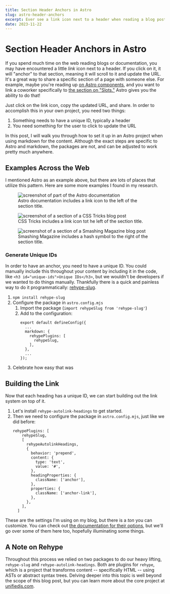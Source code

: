 ```yaml
---
title: Section Header Anchors in Astro
slug: astro-header-anchors
excerpt: Ever see a link icon next to a header when reading a blog post or piece of documentation? It's a great trick that lets you quickly share a specific section with other people. Let's see how easy it is to get started with this pattern in Astro.
date: 2023-11-22
---
```


# Section Header Anchors in Astro

If you spend much time on the web reading blogs or documentation, you may have encountered a little *link* icon next to a header. If you click on it, it will "anchor" to that section, meaning it will scroll to it and update the URL. It's a great way to share a specific section of a page with someone else. For example, maybe you're reading up [on Astro components](https://docs.astro.build/en/core-concepts/astro-components), and you want to link a coworker specifically to [the section on "Slots."](https://docs.astro.build/en/core-concepts/astro-components/#slots) Astro gives you the ability to do that! 

Just click on the link icon, copy the updated URL, and share. In order to accomplish this in your own project, you need two things:

1. Something needs to have a unique ID, typically a header
2. You need something for the user to click to update the URL

In this post, I will walk you through how to set it up in an Astro project when using markdown for the content. Although the exact steps are specific to Astro and markdown, the packages are not, and can be adjusted to work pretty much anywhere.

## Examples Across the Web

I mentioned Astro as an example above, but there are lots of places that utilize this pattern. Here are some more examples I found in my research.

<figure>
  <img src="/images/blog/astro-header-anchors/astro-slots.png" alt="screenshot of part of the Astro documentation" />
  <figcaption>Astro documentation includes a link icon to the left of the section title.</figcaption>
</figure>

<figure>
  <img src="/images/blog/astro-header-anchors/css-tricks-nodes.png" alt="screenshot of a section of a CSS Tricks blog post" />
  <figcaption>CSS Tricks includes a link icon tot he left of the section title.</figcaption>
</figure>

<figure>
  <img src="/images/blog/astro-header-anchors/smashing-mag-css-media.png" alt="screenshot of a section of a Smashing Magazine blog post" />
  <figcaption>Smashing Magazine includes a hash symbol to the right of the section title.</figcaption>
</figure>

### Generate Unique IDs

In order to have an anchor, you need to have a unique ID. You could manually include this throughout your content by including it in the code, like `<h3 id="unique-ids">Unique IDs</h3>`, but we wouldn't be developers if we wanted to do things manually. Thankfully there is a quick and painless way to do it programmatically: [rehype-slug](https://github.com/rehypejs/rehype-slug).

1. `npm install rehype-slug`
1. Configure the package in `astro.config.mjs`
    1. Import the package (`import rehypeSlug from 'rehype-slug'`)
    2. Add to the configuration:
        ```
        export default defineConfig({
          ...
          markdown: {
            rehypePlugins: [
              rehypeSlug,
            ],
          },
          ...
        });
        ```
1. Celebrate how easy that was

## Building the Link

Now that each heading has a unique ID, we can start building out the link system on top of it. 

1. Let's install `rehype-autolink-headings` to get started.
1. Then we need to configure the package in `astro.config.mjs`, just like we did before:
    ```
    rehypePlugins: [
        rehypeSlug,
        [
          rehypeAutolinkHeadings,
          {
            behavior: 'prepend',
            content: {
              type: 'text',
              value: '#',
            },
            headingProperties: {
              className: ['anchor'],
            },
            properties: {
              className: ['anchor-link'],
            },
          },
        ],
      ]
    ```

These are the settings I'm using on my blog, but there is a *ton* you can customize. You can check out [the documentation for their options](https://github.com/rehypejs/rehype-autolink-headings#options), but we'll go over some of them here too, hopefully illuminating some things.

## A Note on Rehype

Throughout this process we relied on two packages to do our heavy lifting, `rehype-slug` and `rehype-autolink-headings`. Both are plugins for `rehype`, which is a project that transforms content -- specifically HTML -- using ASTs or abstract syntax trees. Delving deeper into this topic is well beyond the scope of this blog post, but you can learn more about the core project at [unifiedjs.com](unifiedjs.com).